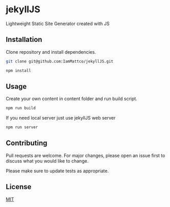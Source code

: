 # jekyllJS
Lightweight Static Site Generator created with JS

## Installation

Clone repository and install dependencies.

```bash
git clone git@github.com:IamMattco/jekyllJS.git
```

```bash
npm install
```

## Usage

Create your own content in content folder and run build script.

```bash
npm run build
```

If you need local server just use jekyllJS web server

```bash
npm run server
```

## Contributing
Pull requests are welcome. For major changes, please open an issue first to discuss what you would like to change.

Please make sure to update tests as appropriate.

## License
[MIT](https://choosealicense.com/licenses/mit/)
